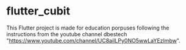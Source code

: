 # flutter_cubit

This Flutter project is made for education porpuses following the instructions from the youtube channel dbestech "https://www.youtube.com/channel/UC8aiILPy0NO5wwLaYEzImbw".


